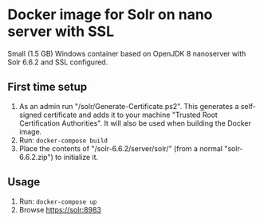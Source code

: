 # Docker image for Solr on nano server with SSL

Small (1.5 GB) Windows container based on OpenJDK 8 nanoserver with Solr 6.6.2 and SSL configured.

## First time setup

1. As an admin run "/solr/Generate-Certificate.ps2". This generates a self-signed certificate and adds it to your machine "Trusted Root Certification Authorities". It will also be used when building the Docker image.
1. Run: `docker-compose build`
1. Place the contents of "/solr-6.6.2/server/solr/" (from a normal "solr-6.6.2.zip") to initialize it.

## Usage

1. Run: `docker-compose up`
1. Browse [https://solr:8983](https://solr:8983)